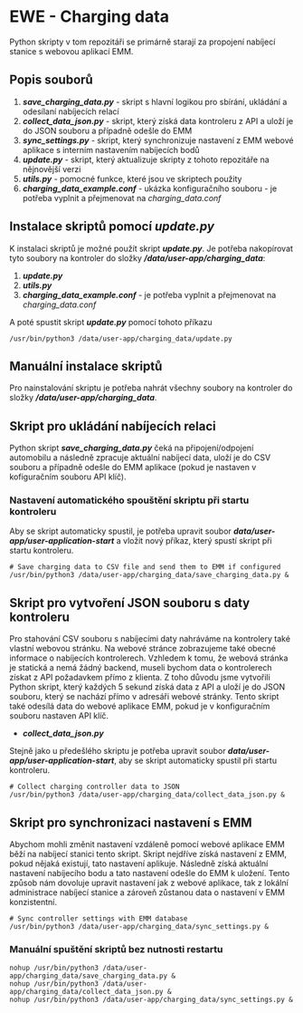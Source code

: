 # EWE - Charging data

Python skripty v tom repozitáři se primárně starají za propojení nabíjecí stanice s webovou aplikací EMM.

## Popis souborů
1. **_save_charging_data.py_** - skript s hlavní logikou pro sbírání, ukládání a odesílaní nabíjecích relací
2. **_collect_data_json.py_** - skript, který získá data kontroleru z API a uloží je do JSON souboru a případně odešle do EMM
3. **_sync_settings.py_** - skript, který synchronizuje nastavení z EMM webové aplikace s interním nastavením nabíjecích bodů
4. **_update.py_** - skript, který aktualizuje skripty z tohoto repozitáře na nějnovější verzi
5. **_utils.py_** - pomocné funkce, které jsou ve skriptech použity
6. **_charging_data_example.conf_** - ukázka konfiguračního souboru - je potřeba vyplnit a přejmenovat na _charging_data.conf_

## Instalace skriptů pomocí **_update.py_**

K instalaci skriptů je možné použít skript **_update.py_**. Je potřeba nakopírovat tyto soubory na kontroler do složky **_/data/user-app/charging_data_**:
1. **_update.py_**
2. **_utils.py_**
3. **_charging_data_example.conf_** - je potřeba vyplnit a přejmenovat na _charging_data.conf_

A poté spustit skript **_update.py_** pomocí tohoto příkazu
```
/usr/bin/python3 /data/user-app/charging_data/update.py
```

## Manuální instalace skriptů

Pro nainstalování skriptu je potřeba nahrát všechny soubory na kontroler do složky **_/data/user-app/charging_data_**.

## Skript pro ukládání nabíjecích relaci

Python skript **_save_charging_data.py_** čeká na připojení/odpojení automobilu a následně zpracuje aktuální nabíjecí data, uloží je do CSV souboru a případně odešle do EMM aplikace (pokud je nastaven v kofiguračním souboru API klíč).

### Nastavení automatického spouštění skriptu při startu kontroleru

Aby se skript automaticky spustil, je potřeba upravit soubor **_data/user-app/user-application-start_** a vložit nový příkaz, který spustí skript při startu kontroleru.

```
# Save charging data to CSV file and send them to EMM if configured
/usr/bin/python3 /data/user-app/charging_data/save_charging_data.py &
```

## Skript pro vytvoření JSON souboru s daty kontroleru

Pro stahování CSV souboru s nabíjecími daty nahráváme na kontrolery také vlastní webovou stránku.
Na webové stránce zobrazujeme také obecné informace o nabíjecích kontrolerech. Vzhledem k tomu, že webová stránka je statická a nemá žádný backend, museli bychom data o kontrolerech získat z API požadavkem přímo z klienta. Z toho důvodu jsme vytvořili Python skript, který každých 5 sekund získá data z API a uloží je do JSON souboru, který se nachází přímo v adresáři webové stránky. Tento skript také odesílá data do webové aplikace EMM, pokud je v konfiguračním souboru nastaven API klíč.

- **_collect_data_json.py_**

Stejně jako u předešlého skriptu je potřeba upravit soubor **_data/user-app/user-application-start_**, aby se skript automaticky spustil při startu kontroleru.

```
# Collect charging controller data to JSON
/usr/bin/python3 /data/user-app/charging_data/collect_data_json.py &
```

## Skript pro synchronizaci nastavení s EMM

Abychom mohli změnit nastavení vzdáleně pomocí webové aplikace EMM běží na nabíjecí stanici tento skript. Skript nejdříve získá nastavení z EMM, pokud nějaká existují, tato nastavení aplikuje.
Následně získá aktuální nastavení nabíjecího bodu a tato nastavení odešle do EMM k uložení. Tento způsob nám dovoluje upravit nastavení jak z webové aplikace, tak z lokální administrace nabíjecí stanice a zároveň zůstanou data o nastavení v EMM konzistentní.

```
# Sync controller settings with EMM database
/usr/bin/python3 /data/user-app/charging_data/sync_settings.py &
```

### Manuální spuštění skriptů bez nutnosti restartu

```
nohup /usr/bin/python3 /data/user-app/charging_data/save_charging_data.py &
nohup /usr/bin/python3 /data/user-app/charging_data/collect_data_json.py &
nohup /usr/bin/python3 /data/user-app/charging_data/sync_settings.py &
```
